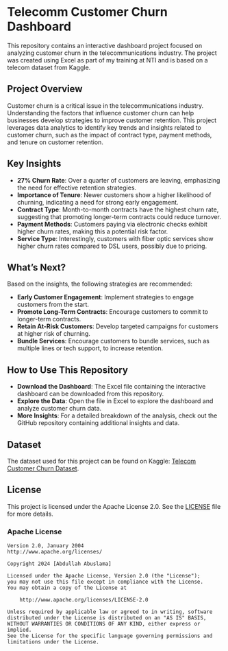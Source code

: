 # Telecomm Customer Churn Dashboard

This repository contains an interactive dashboard project focused on analyzing customer churn in the telecommunications industry. The project was created using Excel as part of my training at NTI and is based on a telecom dataset from Kaggle.

## Project Overview

Customer churn is a critical issue in the telecommunications industry. Understanding the factors that influence customer churn can help businesses develop strategies to improve customer retention. This project leverages data analytics to identify key trends and insights related to customer churn, such as the impact of contract type, payment methods, and tenure on customer retention.

## Key Insights

- **27% Churn Rate**: Over a quarter of customers are leaving, emphasizing the need for effective retention strategies.
- **Importance of Tenure**: Newer customers show a higher likelihood of churning, indicating a need for strong early engagement.
- **Contract Type**: Month-to-month contracts have the highest churn rate, suggesting that promoting longer-term contracts could reduce turnover.
- **Payment Methods**: Customers paying via electronic checks exhibit higher churn rates, making this a potential risk factor.
- **Service Type**: Interestingly, customers with fiber optic services show higher churn rates compared to DSL users, possibly due to pricing.

## What’s Next?

Based on the insights, the following strategies are recommended:

- **Early Customer Engagement**: Implement strategies to engage customers from the start.
- **Promote Long-Term Contracts**: Encourage customers to commit to longer-term contracts.
- **Retain At-Risk Customers**: Develop targeted campaigns for customers at higher risk of churning.
- **Bundle Services**: Encourage customers to bundle services, such as multiple lines or tech support, to increase retention.

## How to Use This Repository

- **Download the Dashboard**: The Excel file containing the interactive dashboard can be downloaded from this repository.
- **Explore the Data**: Open the file in Excel to explore the dashboard and analyze customer churn data.
- **More Insights**: For a detailed breakdown of the analysis, check out the GitHub repository containing additional insights and data.

## Dataset

The dataset used for this project can be found on Kaggle: [Telecom Customer Churn Dataset](https://www.kaggle.com/datasets).

## License

This project is licensed under the Apache License 2.0. See the [LICENSE](LICENSE) file for more details.

### Apache License

    Version 2.0, January 2004
    http://www.apache.org/licenses/

    Copyright 2024 [Abdullah Abuslama]

    Licensed under the Apache License, Version 2.0 (the "License");
    you may not use this file except in compliance with the License.
    You may obtain a copy of the License at

        http://www.apache.org/licenses/LICENSE-2.0

    Unless required by applicable law or agreed to in writing, software
    distributed under the License is distributed on an "AS IS" BASIS,
    WITHOUT WARRANTIES OR CONDITIONS OF ANY KIND, either express or implied.
    See the License for the specific language governing permissions and
    limitations under the License.
